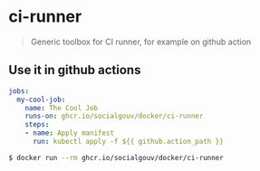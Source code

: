 # ci-runner

> Generic toolbox for CI runner, for example on github action

## Use it in github actions

```yaml
jobs:
  my-cool-job:
    name: The Cool Job
    runs-on: ghcr.io/socialgouv/docker/ci-runner
    steps:
    - name: Apply manifest
      run: kubectl apply -f ${{ github.action_path }}
```

```sh
$ docker run --rm ghcr.io/socialgouv/docker/ci-runner
```
